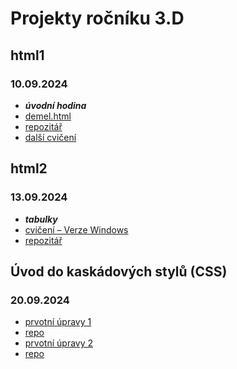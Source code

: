 # Projekty ročníku 3.D

## html1

### 10.09.2024
- ***úvodní hodina***
- [demel.html](https://mariandemel.github.io/pva_3.d_demel/html1/demel.html)
- [repozitář](https://github.com/MarianDemel/pva_3.d_demel/blob/main/html1/demel.html)
- [další cvičení](https://github.com/MarianDemel/pva_3.d_demel/tree/main/html1)
## html2
### 13.09.2024
- ***tabulky***
- [cvičení – Verze Windows](https://mariandemel.github.io/pva_3.d_demel/html2/tabulky.html)
- [repozitář](https://github.com/MarianDemel/pva_3.d_demel/blob/main/html2/tabulky.html)

## Úvod do kaskádových stylů (CSS)
### 20.09.2024
- [prvotní úpravy 1](https://mariandemel.github.io/pva_3.d_demel/css1/0920_html.html)
- [repo](https://github.com/MarianDemel/pva_3.d_demel/blob/main/css1/0920_html.html)
- [prvotní úpravy 2](https://mariandemel.github.io/pva_3.d_demel/html1/0920_html_2.html)
- [repo](https://github.com/MarianDemel/pva_3.d_demel/blob/main/css2/0920_html_2.html)

